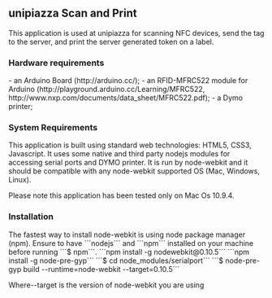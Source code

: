 <h2>unipiazza Scan and Print</h2>
This application is used at unipiazza for scanning NFC devices, send the tag to the server, and print the server generated token on a label. 

<h3>Hardware requirements</h3>
- an Arduino Board (http://arduino.cc/);
- an RFID-MFRC522 module for Arduino (http://playground.arduino.cc/Learning/MFRC522, http://www.nxp.com/documents/data_sheet/MFRC522.pdf);
- a Dymo printer;

<h3>System Requirements</h3>
This application is built using standard web technologies: HTML5, CSS3, Javascript. It uses some native and third party nodejs modules for accessing serial ports and DYMO printer. 
It is run by node-webkit and it should be compatible with any node-webkit supported OS (Mac, Windows, Linux). 

Please note this application has been tested only on Mac Os 10.9.4.

<h3>Installation</h3>
The fastest way to install node-webkit is using node package manager (npm). Ensure to have ```nodejs``` and ```npm``` installed on your machine before running ```$ npm```.
```npm install -g nodewebkit@0.10.5``` 
```npm install -g node-pre-gyp``` 
```$ cd node_modules/serialport```
```$ node-pre-gyp build --runtime=node-webkit --target=0.10.5```

Where--target is the version of node-webkit you are using



